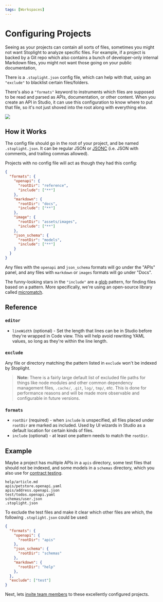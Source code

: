 ```yaml
---
tags: [Workspaces]
---
```


# Configuring Projects

Seeing as your projects can contain all sorts of files, sometimes you might not want Stoplight to analyze specific files. For example, if a project is backed by a Git repo which also contains a bunch of developer-only internal Markdown files, you might not want those going on your public documentation, 

There is a `.stoplight.json` config file, which can help with that, using an `"exclude"` to blacklist certain files/folders.

There's also a `"formats"` keyword to instruments which files are supposed to be read and parsed as APIs, documentation, or other content. When you create an API in Studio, it can use this configuration to know where to put that file, so it's not just shoved into the root along with everything else.

![](../assets/images/create-api-with-config.gif)

## How it Works

The config file should go in the root of your project, and be named `.stoplight.json`. It can be regular JSON or [JSONC](https://github.com/microsoft/node-jsonc-parser) (i.e. JSON with comments, and trailing commas allowed).

Projects with no config file will act as though they had this config:

```json
{
  "formats": {
    "openapi": {
      "rootDir": "reference",
      "include": ["**"]
    },
    "markdown": {
      "rootDir": "docs",
      "include": ["**"]
    },
    "image": {
      "rootDir": "assets/images",
      "include": ["**"]
    },
    "json_schema": {
      "rootDir": "models",
      "include": ["**"]
    }
  }
}
```

Any files with the `openapi` and `json_schema` formats will go under the "APIs" panel, and any files with `markdown` or `images` formats will go under "Docs".

The funny-looking stars in the `"include"` are a [glob](https://en.wikipedia.org/wiki/Glob_(programming)) pattern, for finding files based on a pattern. More specifically, we're using an open-source library called [micromatch](https://github.com/micromatch/micromatch). 

## Reference

### `editor`

- `lineWidth` (optional) - Set the length that lines can be in Studio before they're wrapped in Code view. This will help avoid rewriting YAML values, so long as they're within the line length.

### `exclude`

Any file or directory matching the pattern listed in `exclude` won't be indexed by Stoplight.

> **Note:** There is a fairly large default list of excluded file paths for things like node modules and other common dependency management files, `.cache/`, `.git`, `log/`, `tmp/`, etc. This is done for performance reasons and will be made more observable and configurable in future versions.

### `formats`

- `rootDir` (required) - when `include` is unspecified, all files placed under `rootDir` are marked as included. Used by UI wizards in Studio as a default location for certain kinds of files.
- `include` (optional) - at least one pattern needs to match the `rootDir`.

## Example

Maybe a project has multiple APIs in a `apis` directory, some test files that should not be indexed, and some models in a `schemas` directory, which you also use for [contract testing](https://apisyouwonthate.com/blog/writing-documentation-via-contract-testing).

```
help/article.md
apis/petstore.openapi.yaml
apis/address.openapi.json
test/todos.openapi.yaml
schemas/user.json
.stoplight.json
```

To exclude the test files and make it clear which other files are which, the following `.stoplight.json` could be used:

```json
{
  "formats": {
    "openapi": {
      "rootDir": "apis"
    },
    "json_schema": {
      "rootDir": "schemas"
    },
    "markdown": {
      "rootDir": "help"
    },
  },
  "exclude": ["test"]
}
```

Next, lets [invite team members](./d.inviting-your-team.md) to these excellently configured projects. 
